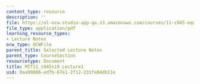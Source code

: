 ```yaml
---
content_type: resource
description: ''
file: https://ol-ocw-studio-app-qa.s3.amazonaws.com/courses/11-s945-equity-inclusion-local-policy-driven-strategies-for-economic-development-the-just-city-spring-2019/0aa90086ed7b67e12f12231fe84db11e_MIT11_s945s19_Lecture1.pdf
file_type: application/pdf
learning_resource_types:
- Lecture Notes
ocw_type: OCWFile
parent_title: Selected Lecture Notes
parent_type: CourseSection
resourcetype: Document
title: MIT11_s945s19_Lecture1
uid: 0aa90086-ed7b-67e1-2f12-231fe84db11e
---
```

